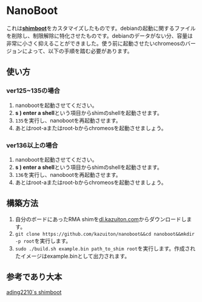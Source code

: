 # NanoBoot
これは[**shimboot**](https://github.com/ading2210/shimboot)をカスタマイズしたものです。debianの起動に関するファイルを削除し、制限解除に特化させたものです。debianのデータがない分、容量は非常に小さく抑えることができました。使う前に起動させたいchromeosのバージョンによって、以下の手順を踏む必要があります。
## 使い方
### ver125~135の場合
1. nanobootを起動させてください。
2. **s ) enter a shell**という項目からshimのshellを起動させます。
3. ```135```を実行し、nanobootを再起動させます。
4. あとはroot-aまたはroot-bからchromeosを起動させましょう。
### ver136以上の場合
1. nanobootを起動させてください。
2. **s ) enter a shell**という項目からshimのshellを起動させます。
3. ```136```を実行し、nanobootを再起動させます。
4. あとはroot-aまたはroot-bからchromeosを起動させましょう。
## 構築方法
1. 自分のボードにあったRMA shimを[dl.kazuiton.com](https://dl.kazuiton.com/chromeos/rawshim)からダウンロードします。
2. ```git clone https://github.com/kazuiton/nanoboot&&cd nanoboot&&mkdir -p root```を実行します。
3. ```sudo ./build.sh example.bin path_to_shim root```を実行します。作成されたイメージはexample.binとして出力されます。
## 参考であり大本
[ading2210`s shimboot](https://github.com/ading2210/shimboot)
